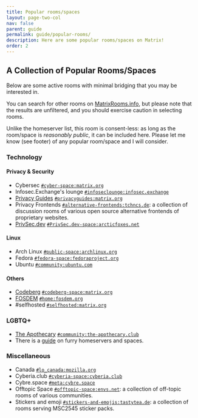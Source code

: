 ```yaml
---
title: Popular rooms/spaces
layout: page-two-col
nav: false
parent: guide
permalink: guide/popular-rooms/
description: Here are some popular rooms/spaces on Matrix!
order: 2
---
```


## A Collection of Popular Rooms/Spaces

Below are some active rooms with minimal bridging that you may be interested in.

You can search for other rooms on [MatrixRooms.info](https://matrixrooms.info), but please note that the results are unfiltered, and you should exercise caution in selecting rooms.

<div class="flash">
  Unlike the homeserver list, this room is consent-less: as long as the room/space is <em>reasonably public</em>, it can be included here. Please let me know (see footer) of any popular room/space and I will consider.
</div>

### Technology

#### Privacy & Security

* Cybersec [`#cyber-space:matrix.org`](https://matrix.to/#/#cyber-space:matrix.org)
* Infosec.Exchange's lounge [`#infoseclounge:infosec.exchange`](https://matrix.to/#/#infoseclounge:infosec.exchange)
* [Privacy Guides](https://privacyguides.org) [`#privacyguides:matrix.org`](https://matrix.to/#/!XvLsfIFskBFvyfBuel:pixie.town?via=tchncs.de)
* Privacy Frontends [`#alternative-frontends:tchncs.de`](https://matrix.to/#/#alternative-frontends:tchncs.de): a collection of discussion rooms of various open source alternative frontends of proprietary websites.
* [PrivSec.dev](https://privsec.dev) [`#PrivSec.dev-space:arcticfoxes.net`](https://matrix.to/#/#PrivSec.dev-space:arcticfoxes.net)

#### Linux

* Arch Linux [`#public-space:archlinux.org`](https://matrix.to/#/#public-space:archlinux.org)
* Fedora [`#fedora-space:fedoraproject.org`](https://matrix.to/#/%23fedora-space:fedoraproject.org)
* Ubuntu [`#community:ubuntu.com`](https://matrix.to/#/#community:ubuntu.com)

#### Others

* [Codeberg](https://codeberg.org) [`#codeberg-space:matrix.org`](https://matrix.to/#/#codeberg-space:matrix.org)
* [FOSDEM](https://fosdem.org) [`#home:fosdem.org`](https://matrix.to/#/#home:fosdem.org)
* #selfhosted [`#selfhosted:matrix.org`](https://matrix.to/#/#selfhosted:matrix.org)

### LGBTQ+

* [The Apothecary](https://the-apothecary.club/) [`#community:the-apothecary.club`](https://matrix.to/#/#community:the-apothecary.club)
* There is a [guide](https://matrix.squirrel.rocks/furry_servers) on furry homeservers and spaces.

### Miscellaneous

* Canada [`#lo_canada:mozilla.org`](https://matrix.to/#/#lo_canada:mozilla.org)
* Cyberia.club [`#cyberia-space:cyberia.club`](https://matrix.to/#/%23cyberia-space:cyberia.club)
* Cybre.space [`#meta:cybre.space`](https://matrix.to/#/#meta:cybre.space)
* Offtopic Space [`#offtopic-space:envs.net`](https://matrix.to/#/#offtopic-space:envs.net): a collection of off-topic rooms of various communities.
* Stickers and emoji [`#stickers-and-emojis:tastytea.de`](https://matrix.to/#/#stickers-and-emojis:tastytea.de): a collection of rooms serving MSC2545 sticker packs.